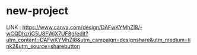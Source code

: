 # new-project


LINK : https://www.canva.com/design/DAFwKYMhZI8/-wCQDhzriG5U8FWjX7UF8g/edit?utm_content=DAFwKYMhZI8&utm_campaign=designshare&utm_medium=link2&utm_source=sharebutton
